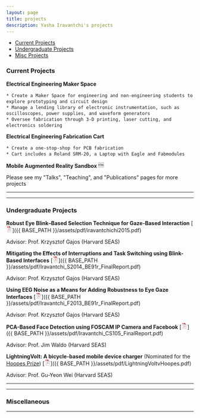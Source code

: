 ```yaml
---
layout: page
title: projects
description: Yasha Iravantchi's projects
---
```


<div class="navbar">
    <div class="navbar-inner">
        <ul class="nav">
            <li><a href="#current">Current Projects</a></li>
            <li><a href="#old">Undergraduate Projects</a></li>
            <li><a href="#misc">Misc Projects</a></li>
        </ul>
    </div>
</div>


### <a name="current"></a>Current Projects

**Electrical Engineering Maker Space**
	
	* Create a Maker Space for engineering and non-engineering students to explore prototyping and circuit design
	* Manage a lending library of electronic instrumentation, such as oscilloscopes, power supplies, and waveform generators
	* Oversee fabrication through 3-D printing, laser cutting, and electronics soldering


**Electrical Engineering Fabrication Cart**

	* Create a one-stop-shop for PCB fabrication
	* Cart includes a Roland SRM-20, a Laptop with Eagle and Fabmodules


**Mobile Augmented Reality Sandbox**
[![html](icons16/html-icon.png)](https://www.seas.harvard.edu/news/2015/05/finding-problems-designing-solutions)

Please see my "Talks", "Teaching", and "Publications" pages for more projects

---



---

### <a name="old"></a>Undergraduate Projects

**Robust Eye Blink–Based Selection Technique for Gaze-Based Interaction**
[![pdf](icons16/pdf-icon.png)]({{ BASE_PATH }}/assets/pdf/iravantchichi2015.pdf)

Advisor: Prof. Krzysztof Gajos (Harvard SEAS)

**Mitigating the Effects of Interruptions and Task Switching using Blink-Based Interfaces**
[![pdf](icons16/pdf-icon.png)]({{ BASE_PATH }}/assets/pdf/Iravantchi_S2014_BE91r_FinalReport.pdf)

Advisor: Prof. Krzysztof Gajos (Harvard SEAS)

**Using EEG Noise as a Means for Adding Robustness to Eye Gaze Interfaces**
[![pdf](icons16/pdf-icon.png)]({{ BASE_PATH }}/assets/pdf/Iravantchi_F2013_BE91r_FinalReport.pdf)

Advisor: Prof. Krzysztof Gajos (Harvard SEAS)

**PCA-Based Face Detection using FOSCAM IP Camera and Facebook**
[![pdf](icons16/pdf-icon.png)]({{ BASE_PATH }}/assets/pdf/Iravantchi_CS105_FinalReport.pdf)

Advisor: Prof. Jim Waldo (Harvard SEAS)

**LightningVolt: A bicycle-based mobile device charger** (Nominated for the [Hoopes Prize](https://en.wikipedia.org/wiki/Thomas_T._Hoopes,_Class_of_1919,_Prize))
[![pdf](icons16/pdf-icon.png)]({{ BASE_PATH }}/assets/pdf/LightningVoltvHoopes.pdf)

Advisor: Prof. Gu-Yeon Wei (Harvard SEAS)


---

---

### <a name="misc"></a>Miscellaneous




---



